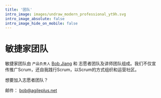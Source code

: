 ```yaml
---
title: '团队'
intro_image: images/undraw_modern_professional_yt9h.svg
intro_image_absolute: false
intro_image_hide_on_mobile: false
---
```


# 敏捷家团队

敏捷家团队由 `产品负责人` [Bob Jiang](https://bobjiang.com) 和 志愿者团队及讲师团队组成。我们不仅宣传推广Scrum，还自我践行Scrum，以Scrum的方式组织和运营社区。

想要加入志愿者团队？

邮件： bob@agileplus.net